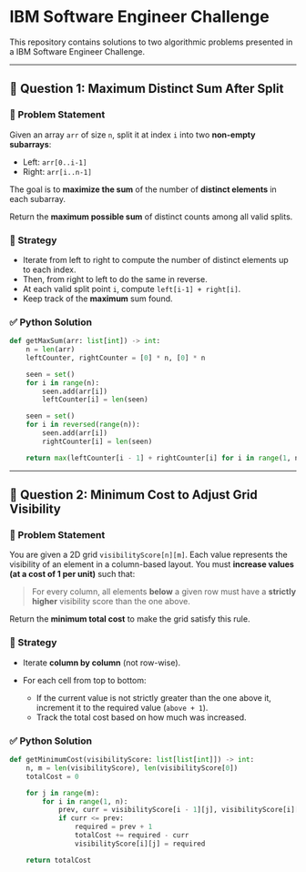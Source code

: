 # IBM Software Engineer Challenge

This repository contains solutions to two algorithmic problems presented in a IBM Software Engineer Challenge.

---

## 📌 Question 1: Maximum Distinct Sum After Split

### 🧩 Problem Statement

Given an array `arr` of size `n`, split it at index `i` into two **non-empty subarrays**:

- Left: `arr[0..i-1]`
- Right: `arr[i..n-1]`

The goal is to **maximize the sum** of the number of **distinct elements** in each subarray.

Return the **maximum possible sum** of distinct counts among all valid splits.

### 🧠 Strategy

- Iterate from left to right to compute the number of distinct elements up to each index.
- Then, from right to left to do the same in reverse.
- At each valid split point `i`, compute `left[i-1] + right[i]`.
- Keep track of the **maximum** sum found.

### ✅ Python Solution

```python
def getMaxSum(arr: list[int]) -> int:
    n = len(arr)
    leftCounter, rightCounter = [0] * n, [0] * n

    seen = set()
    for i in range(n):
        seen.add(arr[i])
        leftCounter[i] = len(seen)

    seen = set()
    for i in reversed(range(n)):
        seen.add(arr[i])
        rightCounter[i] = len(seen)

    return max(leftCounter[i - 1] + rightCounter[i] for i in range(1, n))
```
---

## 📌 Question 2: Minimum Cost to Adjust Grid Visibility

### 🧩 Problem Statement

You are given a 2D grid `visibilityScore[n][m]`.
Each value represents the visibility of an element in a column-based layout.
You must **increase values (at a cost of 1 per unit)** such that:

> For every column, all elements **below** a given row must have a **strictly higher** visibility score than the one above.

Return the **minimum total cost** to make the grid satisfy this rule.

### 🧠 Strategy

* Iterate **column by column** (not row-wise).
* For each cell from top to bottom:

  * If the current value is not strictly greater than the one above it, increment it to the required value (`above + 1`).
  * Track the total cost based on how much was increased.

### ✅ Python Solution

```python
def getMinimumCost(visibilityScore: list[list[int]]) -> int:
    n, m = len(visibilityScore), len(visibilityScore[0])
    totalCost = 0

    for j in range(m):
        for i in range(1, n):
            prev, curr = visibilityScore[i - 1][j], visibilityScore[i][j]
            if curr <= prev:
                required = prev + 1
                totalCost += required - curr
                visibilityScore[i][j] = required

    return totalCost
```
